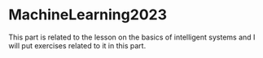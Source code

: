 # MachineLearning2023
This part is related to the lesson on the basics of intelligent systems and I will put exercises related to it in this part.
